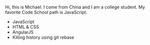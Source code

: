 Hi, this is Michael. I come from China and I am a college student.
My favorite Code School path is JavaScript.
* JavaScript
* HTML & CSS
* AngularJS
* Killing history using git rebase
